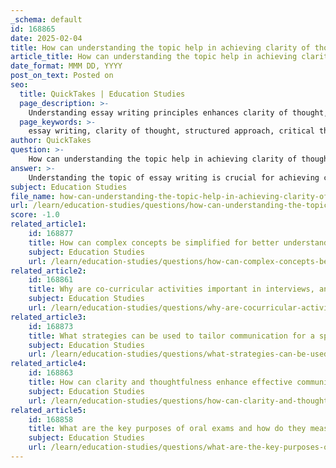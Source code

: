 ```yaml
---
_schema: default
id: 168865
date: 2025-02-04
title: How can understanding the topic help in achieving clarity of thought in essay writing?
article_title: How can understanding the topic help in achieving clarity of thought in essay writing?
date_format: MMM DD, YYYY
post_on_text: Posted on
seo:
  title: QuickTakes | Education Studies
  page_description: >-
    Understanding essay writing principles enhances clarity of thought, aids in structuring ideas, engages with counterarguments, employs critical thinking techniques, and improves reader engagement for effective communication.
  page_keywords: >-
    essay writing, clarity of thought, structured approach, critical thinking, counterarguments, writing techniques, skill development, reader engagement, effective communication, academic writing, organization, revision
author: QuickTakes
question: >-
    How can understanding the topic help in achieving clarity of thought in essay writing?
answer: >-
    Understanding the topic of essay writing is crucial for achieving clarity of thought, which is a fundamental aspect of effective communication in writing. Here are several ways in which this understanding can enhance clarity:\n\n1. **Structured Approach**: Essay writing typically follows a structured format, including an introduction, body paragraphs, and a conclusion. This organization helps writers to clearly outline their thoughts and arguments, making it easier for readers to follow the logic of the essay. A well-structured essay on a topic, such as climate change, would begin with an introduction that sets the stage, followed by body paragraphs that delve into specific aspects like causes, effects, and solutions, and conclude with a strong call to action.\n\n2. **Clarity of Thought**: The process of writing an essay forces the writer to clarify their thoughts. As noted, "clarity of writing comes from clarity of thought." When writers articulate their ideas on paper, they must think critically about their arguments and how to present them logically. This often involves revising and refining their ideas, which leads to a deeper understanding of the topic.\n\n3. **Engagement with Counterarguments**: Addressing counterarguments in an essay not only strengthens the writer's position but also demonstrates a comprehensive understanding of the topic. This engagement requires the writer to think critically and articulate their stance clearly, which enhances the overall clarity of the essay.\n\n4. **Use of Thinking Techniques**: Techniques such as slow thinking and lateral thinking can significantly improve clarity in writing. Slow thinking allows for the processing of information over time, leading to more thoughtful and creative solutions. Lateral thinking encourages writers to approach problems from different angles, fostering a more nuanced understanding of the topic, which can be effectively communicated in writing.\n\n5. **Practice and Skill Development**: Writing is a skill that can be developed through practice. Keeping a diary or journal can help writers refine their ability to express thoughts clearly. The more one writes, the better they become at organizing their thoughts and communicating them effectively.\n\n6. **Enhanced Reader Engagement**: Clear and precise writing engages readers more effectively. When the main points and arguments are easily grasped, readers are more likely to stay focused and interested in the content. This is particularly important in academic writing, where clarity can significantly impact the reader's understanding and retention of information.\n\nIn summary, understanding the principles of essay writing not only aids in structuring and organizing thoughts but also fosters clarity of thought, which is essential for effective communication. By employing these strategies, writers can ensure that their ideas are conveyed in a manner that is both accessible and academically rigorous.
subject: Education Studies
file_name: how-can-understanding-the-topic-help-in-achieving-clarity-of-thought-in-essay-writing.md
url: /learn/education-studies/questions/how-can-understanding-the-topic-help-in-achieving-clarity-of-thought-in-essay-writing
score: -1.0
related_article1:
    id: 168877
    title: How can complex concepts be simplified for better understanding?
    subject: Education Studies
    url: /learn/education-studies/questions/how-can-complex-concepts-be-simplified-for-better-understanding
related_article2:
    id: 168861
    title: Why are co-curricular activities important in interviews, and how can they demonstrate personal qualities?
    subject: Education Studies
    url: /learn/education-studies/questions/why-are-cocurricular-activities-important-in-interviews-and-how-can-they-demonstrate-personal-qualities
related_article3:
    id: 168873
    title: What strategies can be used to tailor communication for a specific audience?
    subject: Education Studies
    url: /learn/education-studies/questions/what-strategies-can-be-used-to-tailor-communication-for-a-specific-audience
related_article4:
    id: 168863
    title: How can clarity and thoughtfulness enhance effective communication?
    subject: Education Studies
    url: /learn/education-studies/questions/how-can-clarity-and-thoughtfulness-enhance-effective-communication
related_article5:
    id: 168858
    title: What are the key purposes of oral exams and how do they measure a student's abilities?
    subject: Education Studies
    url: /learn/education-studies/questions/what-are-the-key-purposes-of-oral-exams-and-how-do-they-measure-a-students-abilities
---
```


&nbsp;